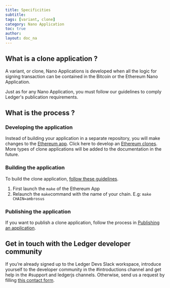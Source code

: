 ```yaml
---
title: Specificities
subtitle:
tags: [variant, clone]
category: Nano Application
toc: true
author:
layout: doc_na
---
```



## What is a clone application ?

A variant, or clone, Nano Applications is developed when all the logic for signing transaction can be contained in the Bitcoin or the Ethereum Nano Application.

Just as for any Nano Application, you must follow our guidelines to comply Ledger's publication requirements.

## What is the process ?

### Developing the application

Instead of building your application in a separate repository, you will make changes to the [Ethereum app](https://github.com/LedgerHQ/app-ethereum).
Click here to develop an [Ethereum clones](../eth-clones). More types of clone applications will be added to the documentation in the future.

### Building the application

To build the clone application, [follow these guidelines](../quickstart).
1. First launch the `make` of the Ethereum App
2. Relaunch the `make`command with the name of your chain. E.g: `make CHAIN=ambrosus`

### Publishing the application

If you want to publish a clone application, follow the process in [Publishing an application](../publish-introduction).

## Get in touch with the Ledger developer community

If you’re already signed up to the Ledger Devs Slack workspace, introduce yourself to the developer community in the #introductions channel and get help in the #support and ledgerjs channels. Otherwise, send us a request by filling [this contact form](https://developers.ledger.com/contact/).
